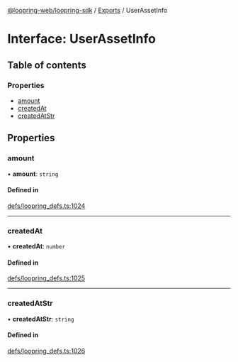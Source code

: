 [@loopring-web/loopring-sdk](../README.md) / [Exports](../modules.md) / UserAssetInfo

# Interface: UserAssetInfo

## Table of contents

### Properties

- [amount](UserAssetInfo.md#amount)
- [createdAt](UserAssetInfo.md#createdat)
- [createdAtStr](UserAssetInfo.md#createdatstr)

## Properties

### amount

• **amount**: `string`

#### Defined in

[defs/loopring_defs.ts:1024](https://github.com/Loopring/loopring_sdk/blob/5861d10/src/defs/loopring_defs.ts#L1024)

___

### createdAt

• **createdAt**: `number`

#### Defined in

[defs/loopring_defs.ts:1025](https://github.com/Loopring/loopring_sdk/blob/5861d10/src/defs/loopring_defs.ts#L1025)

___

### createdAtStr

• **createdAtStr**: `string`

#### Defined in

[defs/loopring_defs.ts:1026](https://github.com/Loopring/loopring_sdk/blob/5861d10/src/defs/loopring_defs.ts#L1026)
